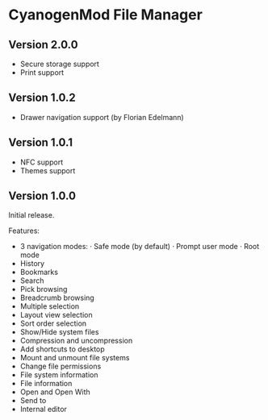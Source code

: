 CyanogenMod File Manager
========================

Version 2.0.0
-------------
* Secure storage support
* Print support

Version 1.0.2
-------------
* Drawer navigation support (by Florian Edelmann)

Version 1.0.1
-------------
* NFC support
* Themes support

Version 1.0.0
-------------
Initial release.

Features:

* 3 navigation modes:
  · Safe mode (by default)
  · Prompt user mode
  · Root mode
* History
* Bookmarks
* Search
* Pick browsing
* Breadcrumb browsing
* Multiple selection
* Layout view selection
* Sort order selection
* Show/Hide system files
* Compression and uncompression
* Add shortcuts to desktop
* Mount and unmount file systems
* Change file permissions
* File system information
* File information
* Open and Open With
* Send to
* Internal editor

